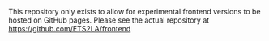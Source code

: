 This repository only exists to allow for experimental frontend versions to be hosted on GitHub pages.
Please see the actual repository at https://github.com/ETS2LA/frontend
